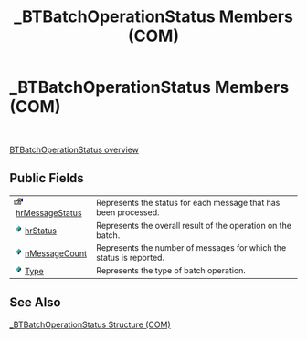 ﻿---
title: _BTBatchOperationStatus Members (COM)
TOCTitle: _BTBatchOperationStatus Members (COM)
ms:assetid: 51a5529d-54f0-4411-92f5-5987abb0c26f
ms:mtpsurl: https://msdn.microsoft.com/en-us/library/Aa560144(v=BTS.80)
ms:contentKeyID: 51528019
ms.date: 08/30/2017
mtps_version: v=BTS.80
---

# \_BTBatchOperationStatus Members (COM)

 

[BTBatchOperationStatus overview](btbatchoperationstatus-structure-com.md)

## Public Fields

<table>
<tbody>
<tr class="odd">
<td><img src="images/Aa559521.43dc4f45-81a9-4bc9-ac9f-c6f88d5f9a89(BTS.80).jpeg" /> <a href="btbatchoperationstatus-hrmessagestatus-field-com.md">hrMessageStatus</a></td>
<td>Represents the status for each message that has been processed.</td>
</tr>
<tr class="even">
<td><img src="images/Aa577836.535be0fb-e92f-4e63-92ca-4db2d923a496(BTS.80).jpeg" /> <a href="btbatchoperationstatus-hrstatus-field-com.md">hrStatus</a></td>
<td>Represents the overall result of the operation on the batch.</td>
</tr>
<tr class="odd">
<td><img src="images/Aa577836.535be0fb-e92f-4e63-92ca-4db2d923a496(BTS.80).jpeg" /> <a href="btbatchoperationstatus-nmessagecount-field-com.md">nMessageCount</a></td>
<td>Represents the number of messages for which the status is reported.</td>
</tr>
<tr class="even">
<td><img src="images/Aa577836.535be0fb-e92f-4e63-92ca-4db2d923a496(BTS.80).jpeg" /> <a href="btbatchoperationstatus-type-field-com.md">Type</a></td>
<td>Represents the type of batch operation.</td>
</tr>
</tbody>
</table>


## See Also

[\_BTBatchOperationStatus Structure (COM)](btbatchoperationstatus-structure-com.md)

